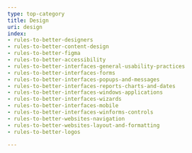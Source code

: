 ```yaml
---
type: top-category
title: Design
uri: design
index:
- rules-to-better-designers
- rules-to-better-content-design
- rules-to-better-figma
- rules-to-better-accessibility
- rules-to-better-interfaces-general-usability-practices
- rules-to-better-interfaces-forms
- rules-to-better-interfaces-popups-and-messages
- rules-to-better-interfaces-reports-charts-and-dates
- rules-to-better-interfaces-windows-applications
- rules-to-better-interfaces-wizards
- rules-to-better-interfaces-mobile
- rules-to-better-interfaces-winforms-controls
- rules-to-better-websites-navigation
- rules-to-better-websites-layout-and-formatting
- rules-to-better-logos

---
```


